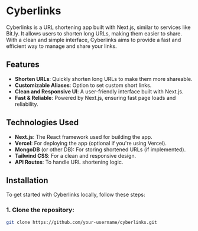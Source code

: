# Cyberlinks

Cyberlinks is a URL shortening app built with Next.js, similar to services like Bit.ly. It allows users to shorten long URLs, making them easier to share. With a clean and simple interface, Cyberlinks aims to provide a fast and efficient way to manage and share your links.

## Features

- **Shorten URLs**: Quickly shorten long URLs to make them more shareable.
- **Customizable Aliases**: Option to set custom short links.
- **Clean and Responsive UI**: A user-friendly interface built with Next.js.
- **Fast & Reliable**: Powered by Next.js, ensuring fast page loads and reliability.

## Technologies Used

- **Next.js**: The React framework used for building the app.
- **Vercel**: For deploying the app (optional if you're using Vercel).
- **MongoDB** (or other DB): For storing shortened URLs (if implemented).
- **Tailwind CSS**: For a clean and responsive design.
- **API Routes**: To handle URL shortening logic.

## Installation

To get started with Cyberlinks locally, follow these steps:

### 1. Clone the repository:

```bash
git clone https://github.com/your-username/cyberlinks.git
```
